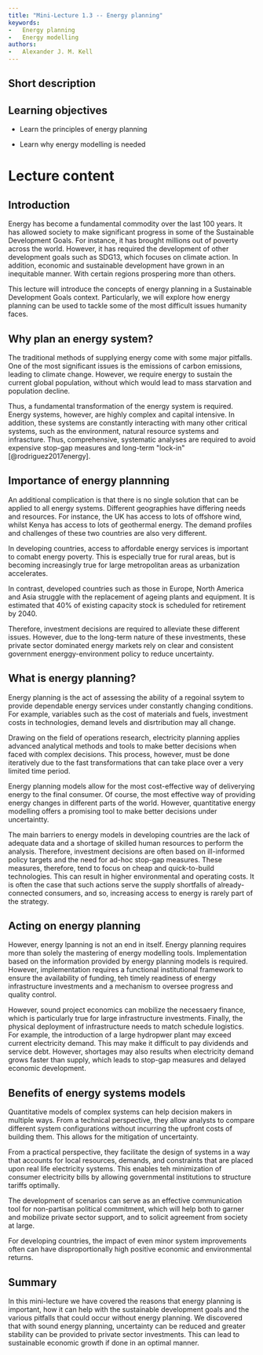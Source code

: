 ```yaml
---
title: "Mini-Lecture 1.3 -- Energy planning"
keywords:
-   Energy planning
-   Energy modelling
authors:
-   Alexander J. M. Kell
---
```


## Short description



## Learning objectives

-   Learn the principles of energy planning

-   Learn why energy modelling is needed


# Lecture content

## Introduction

Energy has become a fundamental commodity over the last 100 years. It has allowed society to make significant progress in some of the Sustainable Development Goals. For instance, it has brought millions out of poverty across the world. However, it has required the development of other development goals such as SDG13, which focuses on climate action. In addition, economic and sustainable development have grown in an inequitable manner. With certain regions prospering more than others. 

This lecture will introduce the concepts of energy planning in a Sustainable Development Goals context. Particularly, we will explore how energy planning can be used to tackle some of the most difficult issues humanity faces.  

## Why plan an energy system?

The traditional methods of supplying energy come with some major pitfalls. One of the most significant issues is the emissions of carbon emissions, leading to climate change. However, we require energy to sustain the current global population, without which would lead to mass starvation and population decline.

Thus, a fundamental transformation of the energy system is required. Energy systems, however, are highly complex and capital intensive. In addition, these systems are constantly interacting with many other critical systems, such as the environment, natural resource systems and infrascture. Thus, comprehensive, systematic analyses are required to avoid expensive stop-gap measures and long-term "lock-in" [@rodriguez2017energy]. 

## Importance of energy plannning

An additional complication is that there is no single solution that can be applied to all energy systems. Different geographies have differing needs and resources. For instance, the UK has access to lots of offshore wind, whilst Kenya has access to lots of geothermal energy. The demand profiles and challenges of these two countries are also very different. 

In developing countries, access to affordable energy services is important to comabt energy poverty. This is especially true for rural areas, but is becoming increasingly true for large metropolitan areas as urbanization accelerates. 

In contrast, developed countries such as those in Europe, North America and Asia struggle with the replacement of ageing plants and equipment. It is estimated that 40% of existing capacity stock is scheduled for retirement by 2040.

Therefore, investment decisions are required to alleviate these different issues. However, due to the long-term nature of these investments, these private sector dominated energy markets rely on clear and consistent government energgy-environment policy to reduce uncertainty.


## What is energy planning?

Energy planning is the act of assessing the ability of a regoinal ssytem to provide dependable energy services under constantly changing conditions. For example, variables such as the cost of materials and fuels, investment costs in technologies, demand levels and disrtribution may all change.

Drawing on the field of operations research, electricity planning applies advanced analytical methods and tools to make better decisions when faced with complex decisions. This process, however, must be done iteratively due to the fast transformations that can take place over a very limited time period. 

Energy planning models allow for the most cost-effective way of deliverying energy to the final consumer. Of course, the most effective way of providing energy changes in different parts of the world. However, quantitative energy modelling offers a promising tool to make better decisions under uncertaintty. 

The main barriers to energy models in developing countries are the lack of adequate data and a shortage of skilled human resources to perform the analysis. Therefore, investment decisions are often based on ill-informed policy targets and the need for ad-hoc stop-gap measures. These measures, therefore, tend to focus on cheap and quick-to-build technologies. This can result in higher environmental and operating costs. It is often the case that such actions serve the supply shortfalls of already-connected consumers, and so, increasing access to energy is rarely part of the strategy.

## Acting on energy planning

However, energy lpanning is not an end in itself. Energy planning requires more than solely the mastering of energy modelling tools. Implementation based on the information provided by energy planning models is required. However, implementation requires a functional institutional framework to ensure the availability of funding, teh timely readiness of energy infrastructure investments and a mechanism to oversee progress and quality control.

However, sound project economics can mobilize the necessaery finance, which is particularly true for large infrastructure investments. Finally, the physical deployment of infrastructure needs to match schedule logistics. For example, the introduction of a large hydropwer plant may exceed current electricity demand. This may make it difficult to pay dividends and service debt. However, shortages may also results when electricity demand grows faster than supply, which leads to stop-gap measures and delayed economic development.

## Benefits of energy systems models

Quantitative models of complex systems can help decision makers in multiple ways. From a technical perspective, they allow analysts to compare different system configurations without incurring the upfront costs of building them. This allows for the mitigation of uncertainty.

From a practical perspective, they facilitate the design of systems in a way that accounts for local resources, demands, and constraints that are placed upon real life electricity systems. This enables teh minimization of consumer electricity bills by allowing governmental institutions to structure tariffs optimally.

The development of scenarios can serve as an effective communication tool for non-partisan political commitment, which will help both to garner and mobilize private sector support, and to solicit agreement from society at large.

For developing countries, the impact of even minor system improvements often can have disproportionally high positive economic and environmental returns.

## Summary

In this mini-lecture we have covered the reasons that energy planning is important, how it can help with the sustainable development goals and the various pitfalls that could occur without energy planning. We discovered that with sound energy planning, uncertainty can be reduced and greater stability can be provided to private sector investments. This can lead to sustainable economic growth if done in an optimal manner. 